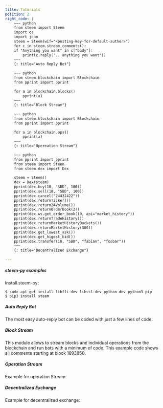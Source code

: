 ```yaml
---
title: Tutorials
position: 2
right_code: |
    ~~~ python
    from steem import Steem
    import os
    import json
    steem = Steem(wif="<posting-key-for-default-author>")
    for c in steem.stream_comments():
    if "Anything you want" in c["body"]:
        print(c.reply(".. anything you want"))
    ~~~
    {: title="Auto Reply Bot"} 
    
    ~~~ python
    from steem.blockchain import Blockchain
    from pprint import pprint
    
    for a in blockchain.blocks()
        pprint(a)
    ~~~
    {: title="Block Stream"} 
    
    ~~~ python
    from steem.blockchain import Blockchain
    from pprint import pprint
    
    for a in blockchain.ops()
        pprint(a)
    ~~~
    {: title="Opereation Stream"} 
        
    ~~~ python
    from pprint import pprint
    from steem import Steem
    from steem.dex import Dex
    
    steem = Steem()
    dex = Dex(steem)
    pprint(dex.buy(10, "SBD", 100))
    pprint(dex.sell(10, "SBD", 100))
    pprint(dex.cancel("24432422"))
    pprint(dex.returnTicker())
    pprint(dex.return24Volume())
    pprint(dex.returnOrderBook(2))
    pprint(dex.ws.get_order_book(10, api="market_history"))
    pprint(dex.returnTradeHistory())
    pprint(dex.returnMarketHistoryBuckets())
    pprint(dex.returnMarketHistory(300))
    pprint(dex.get_lowest_ask())
    pprint(dex.get_higest_bid())
    pprint(dex.transfer(10, "SBD", "fabian", "foobar"))
    ~~~
    {: title="Decentralized Exchange"} 
        
---
```



##### __steem-py examples__
Install steem-py:

~~~
$ sudo apt-get install libffi-dev libssl-dev python-dev python3-pip
$ pip3 install steem
~~~

##### Auto Reply Bot
The most easy auto-reply bot can be coded with just a few lines of code:

##### Block Stream
This module allows to stream blocks and individual operations from the blockchain and run bots with a minimum of code. 
This example code shows all comments starting at block 1893850. 


##### Operation Stream
Example for operation Stream:


##### Decentralized Exchange
Example for decentralized exchange:



